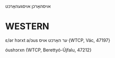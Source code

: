 אויסהאָרכן
אויסגעהאָרכט

WESTERN
========

ɛ/ər hɔrxt  a/ɔus ער האָרכט אויס {WTCP, Vác, 47197}

óushɔrxn {WTCP, Berettyó-Újfalu, 47212}
